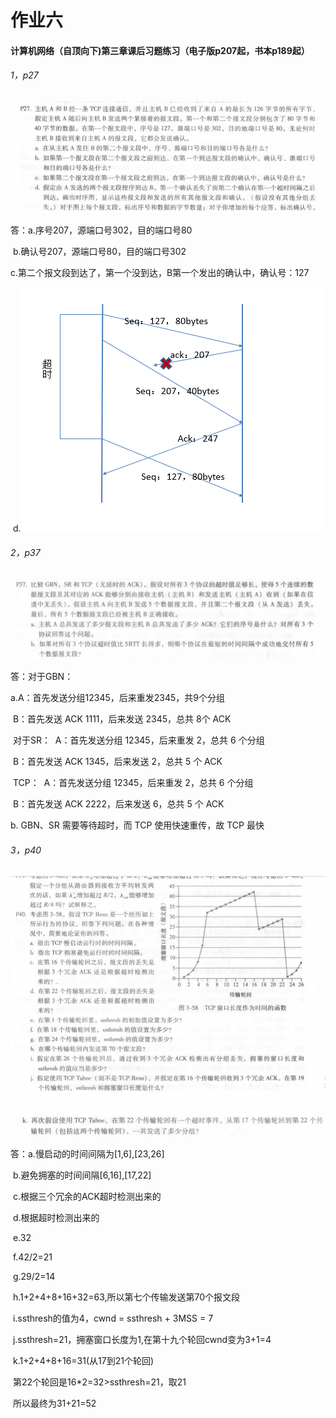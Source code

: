# 作业六

#### 计算机网络（自顶向下)第三章课后习题练习（电子版p207起，书本p189起）

###### 1，p27

![](./p27.png)

答：a.序号207，源端口号302，目的端口号80

​		b.确认号207，源端口号80，目的端口号302

​		c.第二个报文段到达了，第一个没到达，B第一个发出的确认中，确认号：127

​		d.![](./p27_a.png)

###### 2，p37

![](./p37.png)

答：对于GBN：

a.A：首先发送分组12345，后来重发2345，共9个分组

​	B：首先发送 ACK 1111，后来发送 2345，总共 8个 ACK

​	对于SR：
​	A：首先发送分组 12345，后来重发 2，总共 6 个分组

​	B：首先发送 ACK 1345，后来发送 2，总共 5 个 ACK

​	TCP：
​	A：首先发送分组 12345，后来重发 2，总共 6 个分组

​	B：首先发送 ACK 2222，后来发送 6，总共 5 个 ACK



b.
GBN、SR 需要等待超时，而 TCP 使用快速重传，故 TCP 最快



###### 3，p40

![](./p40.png)

![](./p40_2.png)

答：a.慢启动的时间间隔为[1,6],[23,26]

​		b.避免拥塞的时间间隔[6,16],[17,22]

​		c.根据三个冗余的ACK超时检测出来的

​		d.根据超时检测出来的

​		e.32

​		f.42/2=21

​		g.29/2=14

​		h.1+2+4+8+16+32=63,所以第七个传输发送第70个报文段

​		i.ssthresh的值为4，cwnd = ssthresh + 3MSS = 7

​		j.ssthresh=21，拥塞窗口长度为1,在第十九个轮回cwnd变为3+1=4

​		k.1+2+4+8+16=31(从17到21个轮回)

​		第22个轮回是16*2=32>ssthresh=21，取21

​		所以最终为31+21=52

​		